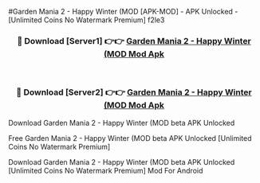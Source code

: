 #Garden Mania 2 - Happy Winter (MOD [APK-MOD] - APK Unlocked - [Unlimited Coins No Watermark Premium] f2le3



<div align="center">

<h3>🔴 Download [Server1] 👉👉 <a href="https://momento.my/?title=Garden_Mania_2_-_Happy_Winter_(MOD">Garden Mania 2 - Happy Winter (MOD Mod Apk</a></h3><br>

<h3>🔴 Download [Server2] 👉👉 <a href="https://momento.my/?title=Garden_Mania_2_-_Happy_Winter_(MOD">Garden Mania 2 - Happy Winter (MOD Mod Apk</a></h3>
</div>



Download Garden Mania 2 - Happy Winter (MOD beta APK Unlocked

Free Garden Mania 2 - Happy Winter (MOD beta APK Unlocked [Unlimited Coins No Watermark Premium]

Download Garden Mania 2 - Happy Winter (MOD beta APK Unlocked [Unlimited Coins No Watermark Premium] Mod For Android
